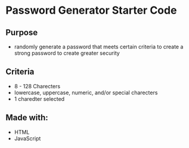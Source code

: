# Password Generator Starter Code

## Purpose 

* randomly generate a password that meets certain criteria to create a strong password to create greater security

## Criteria 

* 8 - 128 Charecters
* lowercase, uppercase, numeric, and/or special charecters
* 1 charedter selected

## Made with:

* HTML
* JavaScript

